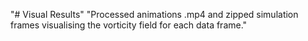 "# Visual Results" 
"Processed animations .mp4 and zipped simulation frames visualising the vorticity field for each data frame." 
